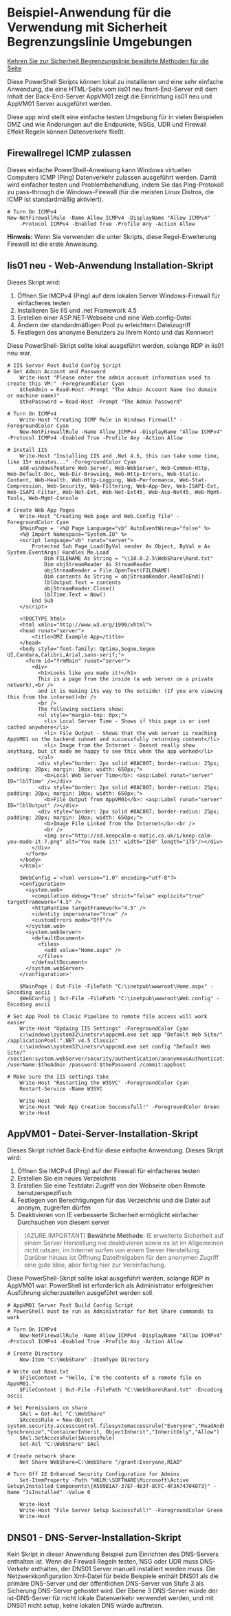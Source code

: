 <properties
   pageTitle="Beispiel für die Verwendung mit Sicherheit Begrenzungslinie Umgebungen | Microsoft Azure"
   description="Bereitstellen dieser einfachen Webanwendung nach dem Erstellen einer DMZ Datenverkehr Fluss Szenarien testen"
   services="virtual-network"
   documentationCenter="na"
   authors="tracsman"
   manager="rossort"
   editor=""/>

<tags
   ms.service="virtual-network"
   ms.devlang="na"
   ms.topic="article"
   ms.tgt_pltfrm="na"
   ms.workload="infrastructure-services"
   ms.date="02/01/2016"
   ms.author="jonor"/>

# <a name="sample-application-for-use-with-security-boundary-environments"></a>Beispiel-Anwendung für die Verwendung mit Sicherheit Begrenzungslinie Umgebungen

[Kehren Sie zur Sicherheit Begrenzungslinie bewährte Methoden für die Seite][HOME]

Diese PowerShell Skripts können lokal zu installieren und eine sehr einfache Anwendung, die eine HTML-Seite vom iis01 neu front-End-Server mit dem Inhalt der Back-End-Server AppVM01 zeigt die Einrichtung iis01 neu und AppVM01 Server ausgeführt werden.

Diese app wird stellt eine einfache testen Umgebung für in vielen Beispielen DMZ und wie Änderungen auf die Endpunkte, NSGs, UDR und Firewall Effekt Regeln können Datenverkehr fließt.

## <a name="firewall-rule-to-allow-icmp"></a>Firewallregel ICMP zulassen
Dieses einfache PowerShell-Anweisung kann Windows virtuellen Computers ICMP (Ping) Datenverkehr zulassen ausgeführt werden. Damit wird einfacher testen und Problembehandlung, indem Sie das Ping-Protokoll zu pass-through die Windows-Firewall (für die meisten Linux Distros, die ICMP ist standardmäßig aktiviert).

    # Turn On ICMPv4
    New-NetFirewallRule -Name Allow_ICMPv4 -DisplayName "Allow ICMPv4" `
        -Protocol ICMPv4 -Enabled True -Profile Any -Action Allow

**Hinweis:** Wenn Sie verwenden die unter Skripts, diese Regel-Erweiterung Firewall ist die erste Anweisung.

## <a name="iis01---web-application-installation-script"></a>Iis01 neu - Web-Anwendung Installation-Skript
Dieses Skript wird:

1.  Öffnen Sie IMCPv4 (Ping) auf dem lokalen Server Windows-Firewall für einfacheres testen
2.  Installieren Sie IIS und .net Framework 4.5
3.  Erstellen einer ASP.NET-Webseite und eine Web.config-Datei
4.  Ändern der standardmäßigen Pool zu erleichtern Dateizugriff
5.  Festlegen des anonyme Benutzers zu Ihrem Konto und das Kennwort

Diese PowerShell-Skript sollte lokal ausgeführt werden, solange RDP in iis01 neu war.

    # IIS Server Post Build Config Script
    # Get Admin Account and Password
        Write-Host "Please enter the admin account information used to create this VM:" -ForegroundColor Cyan
        $theAdmin = Read-Host -Prompt "The Admin Account Name (no domain or machine name)"
        $thePassword = Read-Host -Prompt "The Admin Password"
        
    # Turn On ICMPv4
        Write-Host "Creating ICMP Rule in Windows Firewall" -ForegroundColor Cyan
        New-NetFirewallRule -Name Allow_ICMPv4 -DisplayName "Allow ICMPv4" -Protocol ICMPv4 -Enabled True -Profile Any -Action Allow
        
    # Install IIS
        Write-Host "Installing IIS and .Net 4.5, this can take some time, like 15+ minutes..." -ForegroundColor Cyan
        add-windowsfeature Web-Server, Web-WebServer, Web-Common-Http, Web-Default-Doc, Web-Dir-Browsing, Web-Http-Errors, Web-Static-Content, Web-Health, Web-Http-Logging, Web-Performance, Web-Stat-Compression, Web-Security, Web-Filtering, Web-App-Dev, Web-ISAPI-Ext, Web-ISAPI-Filter, Web-Net-Ext, Web-Net-Ext45, Web-Asp-Net45, Web-Mgmt-Tools, Web-Mgmt-Console
        
    # Create Web App Pages
        Write-Host "Creating Web page and Web.Config file" -ForegroundColor Cyan
        $MainPage = '<%@ Page Language="vb" AutoEventWireup="false" %>
        <%@ Import Namespace="System.IO" %>
        <script language="vb" runat="server">
            Protected Sub Page_Load(ByVal sender As Object, ByVal e As System.EventArgs) Handles Me.Load
                Dim FILENAME As String = "\\10.0.2.5\WebShare\Rand.txt"
                Dim objStreamReader As StreamReader
                objStreamReader = File.OpenText(FILENAME)
                Dim contents As String = objStreamReader.ReadToEnd()
                lblOutput.Text = contents
                objStreamReader.Close()
                lblTime.Text = Now()
            End Sub
        </script>
            
        <!DOCTYPE html>
        <html xmlns="http://www.w3.org/1999/xhtml">
        <head runat="server">
            <title>DMZ Example App</title>
        </head>
        <body style="font-family: Optima,Segoe,Segoe UI,Candara,Calibri,Arial,sans-serif;">
          <form id="frmMain" runat="server">
            <div>
              <h1>Looks like you made it!</h1>
              This is a page from the inside (a web server on a private network),<br />
              and it is making its way to the outside! (If you are viewing this from the internet)<br />
              <br />
              The following sections show:
              <ul style="margin-top: 0px;">
                <li> Local Server Time - Shows if this page is or isnt cached anywhere</li>
                <li> File Output - Shows that the web server is reaching AppVM01 on the backend subnet and successfully returning content</li>
                <li> Image from the Internet - Doesnt really show anything, but it made me happy to see this when the app worked</li>
              </ul>
              <div style="border: 2px solid #8AC007; border-radius: 25px; padding: 20px; margin: 10px; width: 650px;">
                <b>Local Web Server Time</b>: <asp:Label runat="server" ID="lblTime" /></div>
              <div style="border: 2px solid #8AC007; border-radius: 25px; padding: 20px; margin: 10px; width: 650px;">
                <b>File Output from AppVM01</b>: <asp:Label runat="server" ID="lblOutput" /></div>
              <div style="border: 2px solid #8AC007; border-radius: 25px; padding: 20px; margin: 10px; width: 650px;">
                <b>Image File Linked from the Internet</b>:<br />
                <br />
                <img src="http://sd.keepcalm-o-matic.co.uk/i/keep-calm-you-made-it-7.png" alt="You made it!" width="150" length="175"/></div>
            </div>
          </form>
        </body>
        </html>'
        
        $WebConfig ='<?xml version="1.0" encoding="utf-8"?>
        <configuration>
          <system.web>
            <compilation debug="true" strict="false" explicit="true" targetFramework="4.5" />
            <httpRuntime targetFramework="4.5" />
            <identity impersonate="true" />
            <customErrors mode="Off"/>
          </system.web>
          <system.webServer>
            <defaultDocument>
              <files>
                <add value="Home.aspx" />
              </files>
            </defaultDocument>
          </system.webServer>
        </configuration>'
            
        $MainPage | Out-File -FilePath "C:\inetpub\wwwroot\Home.aspx" -Encoding ascii
        $WebConfig | Out-File -FilePath "C:\inetpub\wwwroot\Web.config" -Encoding ascii
    
    # Set App Pool to Clasic Pipeline to remote file access will work easier
        Write-Host "Updaing IIS Settings" -ForegroundColor Cyan
        c:\windows\system32\inetsrv\appcmd.exe set app "Default Web Site/" /applicationPool:".NET v4.5 Classic"
        c:\windows\system32\inetsrv\appcmd.exe set config "Default Web Site/" /section:system.webServer/security/authentication/anonymousAuthentication /userName:$theAdmin /password:$thePassword /commit:apphost
        
    # Make sure the IIS settings take
        Write-Host "Restarting the W3SVC" -ForegroundColor Cyan
        Restart-Service -Name W3SVC
        
        Write-Host
        Write-Host "Web App Creation Successfull!" -ForegroundColor Green
        Write-Host


## <a name="appvm01---file-server-installation-script"></a>AppVM01 - Datei-Server-Installation-Skript
Dieses Skript richtet Back-End für diese einfache Anwendung. Dieses Skript wird:

1.  Öffnen Sie IMCPv4 (Ping) auf der Firewall für einfacheres testen
2.  Erstellen Sie ein neues Verzeichnis
3.  Erstellen Sie eine Textdatei Zugriff von der Webseite oben Remote benutzerspezifisch
4.  Festlegen von Berechtigungen für das Verzeichnis und die Datei auf anonym, zugreifen dürfen
5.  Deaktivieren von IE verbesserte Sicherheit ermöglicht einfacher Durchsuchen von diesem server 

>[AZURE.IMPORTANT] **Bewährte Methode**: IE erweiterte Sicherheit auf einem Server Herstellung nie deaktivieren sowie es ist im Allgemeinen nicht ratsam, im Internet surfen von einem Server Herstellung. Darüber hinaus ist Öffnung Dateifreigaben für den anonymen Zugriff eine gute Idee, aber fertig hier zur Vereinfachung.

Diese PowerShell-Skript sollte lokal ausgeführt werden, solange RDP in AppVM01 war. PowerShell ist erforderlich als Administrator erfolgreichen Ausführung sicherzustellen ausgeführt werden soll.
    
    # AppVM01 Server Post Build Config Script
    # PowerShell must be run as Administrator for Net Share commands to work
    
    # Turn On ICMPv4
        New-NetFirewallRule -Name Allow_ICMPv4 -DisplayName "Allow ICMPv4" -Protocol ICMPv4 -Enabled True -Profile Any -Action Allow
    
    # Create Directory
        New-Item "C:\WebShare" -ItemType Directory
    
    # Write out Rand.txt
        $FileContent = "Hello, I'm the contents of a remote file on AppVM01."
        $FileContent | Out-File -FilePath "C:\WebShare\Rand.txt" -Encoding ascii
    
    # Set Permissions on share
        $Acl = Get-Acl "C:\WebShare"
        $AccessRule = New-Object system.security.accesscontrol.filesystemaccessrule("Everyone","ReadAndExecute, Synchronize","ContainerInherit, ObjectInherit","InheritOnly","Allow")
        $Acl.SetAccessRule($AccessRule)
        Set-Acl "C:\WebShare" $Acl
    
    # Create network share
        Net Share WebShare=C:\WebShare "/grant:Everyone,READ"
    
    # Turn Off IE Enhanced Security Configuration for Admins
        Set-ItemProperty -Path "HKLM:\SOFTWARE\Microsoft\Active Setup\Installed Components\{A509B1A7-37EF-4b3f-8CFC-4F3A74704073}" -Name "IsInstalled" -Value 0
    
        Write-Host
        Write-Host "File Server Setup Successfull!" -ForegroundColor Green
        Write-Host
    

## <a name="dns01---dns-server-installation-script"></a>DNS01 - DNS-Server-Installation-Skript
Kein Skript in dieser Anwendung Beispiel zum Einrichten des DNS-Servers enthalten ist. Wenn die Firewall Regeln testen, NSG oder UDR muss DNS-Verkehr enthalten, der DNS01 Server manuell installiert werden muss. Die Netzwerkkonfiguration Xml-Datei für beide Beispiele enthält DNS01 als die primäre DNS-Server und der öffentlichen DNS-Server von Stufe 3 als Sicherung DNS-Server gehostet wird. Der Ebene 3 DNS-Server würde der ist-DNS-Server für nicht lokale Datenverkehr verwendet werden, und mit DNS01 nicht setup, keine lokalen DNS würde auftreten.

<!--Link References-->
[HOME]: ../best-practices-network-security.md
